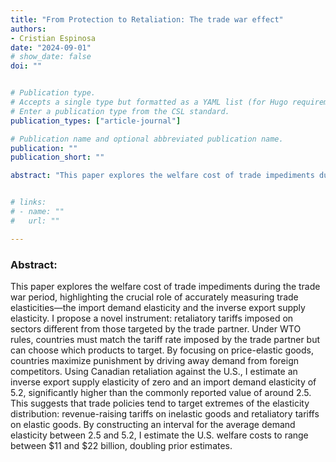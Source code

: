```yaml
---
title: "From Protection to Retaliation: The trade war effect"
authors:
- Cristian Espinosa
date: "2024-09-01"
# show_date: false
doi: ""


# Publication type.
# Accepts a single type but formatted as a YAML list (for Hugo requirements).
# Enter a publication type from the CSL standard.
publication_types: ["article-journal"]

# Publication name and optional abbreviated publication name.
publication: ""
publication_short: ""

abstract: "This paper explores the welfare cost of trade impediments during the trade war period, highlighting the crucial role of accurately measuring trade elasticities—the import demand elasticity and the inverse export supply elasticity. I propose a novel instrument: retaliatory tariffs imposed on sectors different from those targeted by the trade partner. Under WTO rules, countries must match the tariff rate imposed by the trade partner but can choose which products to target. By focusing on price-elastic goods, countries maximize punishment by driving away demand from foreign competitors. Using Canadian retaliation against the U.S., I estimate an inverse export supply elasticity of zero and an import demand elasticity of 5.2, significantly higher than the commonly reported value of around 2.5. This suggests that trade policies tend to target extremes of the elasticity distribution: revenue-raising tariffs on inelastic goods and retaliatory tariffs on elastic goods. By constructing an interval for the average demand elasticity between 2.5 and 5.2, I estimate the U.S. welfare costs to range between $11 and $22 billion, doubling prior estimates."


# links:
# - name: ""
#   url: ""

---
```

### Abstract:

This paper explores the welfare cost of trade impediments during the trade war period, highlighting the crucial role of accurately measuring trade elasticities—the import demand elasticity and the inverse export supply elasticity. I propose a novel instrument: retaliatory tariffs imposed on sectors different from those targeted by the trade partner. Under WTO rules, countries must match the tariff rate imposed by the trade partner but can choose which products to target. By focusing on price-elastic goods, countries maximize punishment by driving away demand from foreign competitors. Using Canadian retaliation against the U.S., I estimate an inverse export supply elasticity of zero and an import demand elasticity of 5.2, significantly higher than the commonly reported value of around 2.5. This suggests that trade policies tend to target extremes of the elasticity distribution: revenue-raising tariffs on inelastic goods and retaliatory tariffs on elastic goods. By constructing an interval for the average demand elasticity between 2.5 and 5.2, I estimate the U.S. welfare costs to range between $11 and $22 billion, doubling prior estimates.


